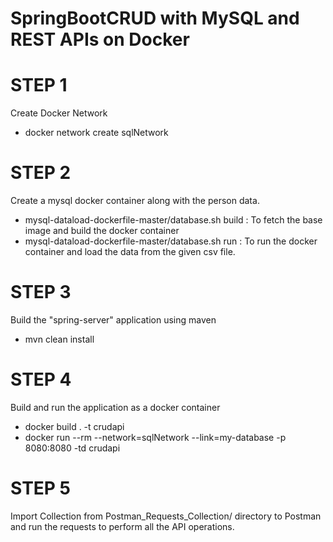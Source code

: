 # SpringBootCRUD with MySQL and REST APIs on Docker

# STEP 1

Create Docker Network
- docker network create sqlNetwork

# STEP 2
Create a mysql docker container along with the person data.

- mysql-dataload-dockerfile-master/database.sh build : To fetch the base image and build the docker container
- mysql-dataload-dockerfile-master/database.sh run : To run the docker container and load the data from the given csv file.


# STEP 3
Build the "spring-server" application using maven

- mvn clean install

# STEP 4
Build and run the application as a docker container

- docker build . -t crudapi
- docker run --rm --network=sqlNetwork --link=my-database -p 8080:8080 -td crudapi

# STEP 5
Import Collection from Postman_Requests_Collection/ directory to Postman and run the requests to perform all the API operations.
